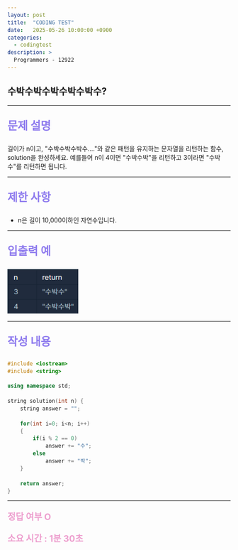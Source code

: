 ```yaml
---
layout: post
title:  "CODING TEST"
date:   2025-05-26 10:00:00 +0900
categories:
  - codingtest
description: >
  Programmers - 12922
---
```

## 수박수박수박수박수박수?

---

<p style = "color:#8f7cee; font-size:25px; font-weight:bold">
문제 설명
</p>

길이가 n이고, "수박수박수박수...."와 같은 패턴을 유지하는 문자열을 리턴하는 함수, solution을 완성하세요. 예를들어 n이 4이면 "수박수박"을 리턴하고 3이라면 "수박수"를 리턴하면 됩니다.

---

<p style = "color:#8f7cee; font-size:25px; font-weight:bold">
제한 사항
</p>

- n은 길이 10,000이하인 자연수입니다.

---

<p style = "color:#8f7cee; font-size:25px; font-weight:bold">
입출력 예
</p>

<img src = "../../assets/img/codingtest/12922.png" width = "160" height = "100">

---

<p style = "color:#8f7cee; font-size:25px; font-weight:bold">
작성 내용
</p>

```C++
#include <iostream>
#include <string>

using namespace std;

string solution(int n) {
    string answer = "";
    
    for(int i=0; i<n; i++)
    {
        if(i % 2 == 0)
            answer += "수";
        else
            answer += "박";
    }
    
    return answer;
}
```

---

<p style = "color:#ed9ece; font-size:20px; font-weight:bold">
정답 여부 O
</p>

<p style = "color:#ed9ece; font-size:20px; font-weight:bold">
소요 시간 : 1분 30초
</p>

